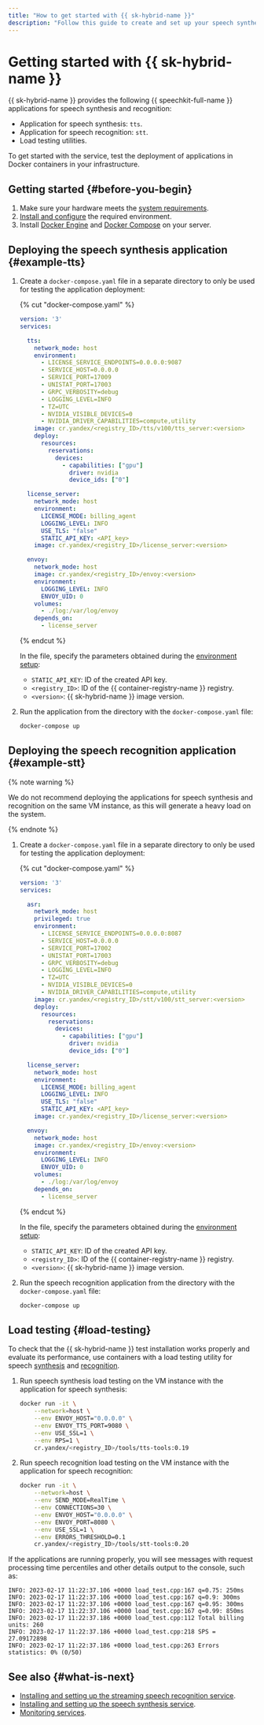 ```yaml
---
title: "How to get started with {{ sk-hybrid-name }}"
description: "Follow this guide to create and set up your speech synthesis and recognition applications and load testing utilities."
---
```


# Getting started with {{ sk-hybrid-name }}

{{ sk-hybrid-name }} provides the following {{ speechkit-full-name }} applications for speech synthesis and recognition:

* Application for speech synthesis: `tts`.
* Application for speech recognition: `stt`.
* Load testing utilities.

To get started with the service, test the deployment of applications in Docker containers in your infrastructure.

## Getting started {#before-you-begin}

1. Make sure your hardware meets the [system requirements](system-requirements.md#hardware).
1. [Install and configure](system-requirements.md#software) the required environment.
1. Install [Docker Engine](https://docs.docker.com/engine/install/) and [Docker Compose](https://docs.docker.com/compose/install/) on your server.

## Deploying the speech synthesis application {#example-tts}

1. Create a `docker-compose.yaml` file in a separate directory to only be used for testing the application deployment:

   {% cut "docker-compose.yaml" %}

   ```yaml
   version: '3'
   services:

     tts:
       network_mode: host
       environment:
         - LICENSE_SERVICE_ENDPOINTS=0.0.0.0:9087
         - SERVICE_HOST=0.0.0.0
         - SERVICE_PORT=17009
         - UNISTAT_PORT=17003
         - GRPC_VERBOSITY=debug
         - LOGGING_LEVEL=INFO
         - TZ=UTC
         - NVIDIA_VISIBLE_DEVICES=0
         - NVIDIA_DRIVER_CAPABILITIES=compute,utility
       image: cr.yandex/<registry_ID>/tts/v100/tts_server:<version>
       deploy:
         resources:
           reservations:
             devices:
               - capabilities: ["gpu"]
                 driver: nvidia
                 device_ids: ["0"]

     license_server:
       network_mode: host
       environment:
         LICENSE_MODE: billing_agent
         LOGGING_LEVEL: INFO
         USE_TLS: "false"
         STATIC_API_KEY: <API_key>
       image: cr.yandex/<registry_ID>/license_server:<version>

     envoy:
       network_mode: host
       image: cr.yandex/<registry_ID>/envoy:<version>
       environment:
         LOGGING_LEVEL: INFO
         ENVOY_UID: 0
       volumes:
         - ./log:/var/log/envoy
       depends_on:
         - license_server
   ```

   {% endcut %}

   In the file, specify the parameters obtained during the [environment setup](#before-you-begin):

   * `STATIC_API_KEY`: ID of the created API key.
   * `<registry_ID>`: ID of the {{ container-registry-name }} registry.
   * `<version>`: {{ sk-hybrid-name }} image version.

1. Run the application from the directory with the `docker-compose.yaml` file:

   ```bash
   docker-compose up
   ```

## Deploying the speech recognition application {#example-stt}

{% note warning %}

We do not recommend deploying the applications for speech synthesis and recognition on the same VM instance, as this will generate a heavy load on the system.

{% endnote %}

1. Create a `docker-compose.yaml` file in a separate directory to only be used for testing the application deployment:

   {% cut "docker-compose.yaml" %}

   ```yaml
   version: '3'
   services:

     asr:
       network_mode: host
       privileged: true
       environment:
         - LICENSE_SERVICE_ENDPOINTS=0.0.0.0:8087
         - SERVICE_HOST=0.0.0.0
         - SERVICE_PORT=17002
         - UNISTAT_PORT=17003
         - GRPC_VERBOSITY=debug
         - LOGGING_LEVEL=INFO
         - TZ=UTC
         - NVIDIA_VISIBLE_DEVICES=0
         - NVIDIA_DRIVER_CAPABILITIES=compute,utility
       image: cr.yandex/<registry_ID>/stt/v100/stt_server:<version>
       deploy:
         resources:
           reservations:
             devices:
               - capabilities: ["gpu"]
                 driver: nvidia
                 device_ids: ["0"]

     license_server:
       network_mode: host
       environment:
         LICENSE_MODE: billing_agent
         LOGGING_LEVEL: INFO
         USE_TLS: "false"
         STATIC_API_KEY: <API_key>
       image: cr.yandex/<registry_ID>/license_server:<version>

     envoy:
       network_mode: host
       image: cr.yandex/<registry_ID>/envoy:<version>
       environment:
         LOGGING_LEVEL: INFO
         ENVOY_UID: 0
       volumes:
         - ./log:/var/log/envoy
       depends_on:
         - license_server
   ```

   {% endcut %}

   In the file, specify the parameters obtained during the [environment setup](#before-you-begin):

   * `STATIC_API_KEY`: ID of the created API key.
   * `<registry_ID>`: ID of the {{ container-registry-name }} registry.
   * `<version>`: {{ sk-hybrid-name }} image version.

1. Run the speech recognition application from the directory with the `docker-compose.yaml` file:

   ```bash
   docker-compose up
   ```

## Load testing {#load-testing}

To check that the {{ sk-hybrid-name }} test installation works properly and evaluate its performance, use containers with a load testing utility for speech [synthesis](tts/testing.md) and [recognition](stt/testing.md).

1. Run speech synthesis load testing on the VM instance with the application for speech synthesis:

   ```bash
   docker run -it \
       --network=host \
       --env ENVOY_HOST="0.0.0.0" \
       --env ENVOY_TTS_PORT=9080 \
       --env USE_SSL=1 \
       --env RPS=1 \
       cr.yandex/<registry_ID>/tools/tts-tools:0.19
   ```

1. Run speech recognition load testing on the VM instance with the application for speech recognition:

   ```bash
   docker run -it \
       --network=host \
       --env SEND_MODE=RealTime \
       --env CONNECTIONS=30 \
       --env ENVOY_HOST="0.0.0.0" \
       --env ENVOY_PORT=8080 \
       --env USE_SSL=1 \
       --env ERRORS_THRESHOLD=0.1
       cr.yandex/<registry_ID>/tools/stt-tools:0.20
   ```

If the applications are running properly, you will see messages with request processing time percentiles and other details output to the console, such as:

```text
INFO: 2023-02-17 11:22:37.106 +0000 load_test.cpp:167 q=0.75: 250ms
INFO: 2023-02-17 11:22:37.106 +0000 load_test.cpp:167 q=0.9: 300ms
INFO: 2023-02-17 11:22:37.106 +0000 load_test.cpp:167 q=0.95: 300ms
INFO: 2023-02-17 11:22:37.106 +0000 load_test.cpp:167 q=0.99: 850ms
INFO: 2023-02-17 11:22:37.186 +0000 load_test.cpp:112 Total billing units: 260
INFO: 2023-02-17 11:22:37.186 +0000 load_test.cpp:218 SPS = 27.09172898
INFO: 2023-02-17 11:22:37.186 +0000 load_test.cpp:263 Errors statistics: 0% (0/50)
```

## See also {#what-is-next}

* [Installing and setting up the streaming speech recognition service](stt/index.md).
* [Installing and setting up the speech synthesis service](tts/index.md).
* [Monitoring services](monitoring.md).
